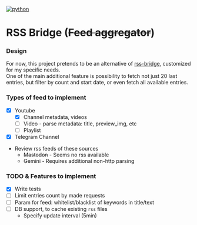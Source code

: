 [![python](https://github.com/tsepanx/rss-bridge-python/actions/workflows/main.yml/badge.svg)](https://github.com/tsepanx/rss-bridge-python/actions/workflows/main.yml)

# RSS Bridge (~~Feed aggregator~~)

### Design
For now, this project pretends to be an alternative of [rss-bridge](https://github.com/RSS-Bridge/rss-bridge),
customized for my specific needs.\
One of the main additional feature is possibility to fetch not just 20 last entries,
but filter by count and start date, or even fetch all available entries.

[//]: # (May be integrated with my other projects in the future.)

### Types of feed to implement
- [x] Youtube
  - [x] Channel metadata, videos
  - [ ] Video - parse metadata: title, preview_img, etc
  - [ ] Playlist
- [x] Telegram Channel
- Review rss feeds of these sources
  - ~~Mastodon~~ - Seems no rss available
  - Gemini - Requires additional non-http parsing

### TODO & Features to implement
- [x] Write tests
- [ ] Limit entries count by made requests
- [ ] Param for feed: whitelist/blacklist of keywords in title/text
- [ ] DB support, to cache existing `rss` files
  - Specify update interval (5min)

